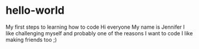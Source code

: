 # hello-world
My first steps to learning how to code
Hi everyone
My name is Jennifer
I like challenging myself and probably one of the reasons I want to code
I like making friends too ;)
